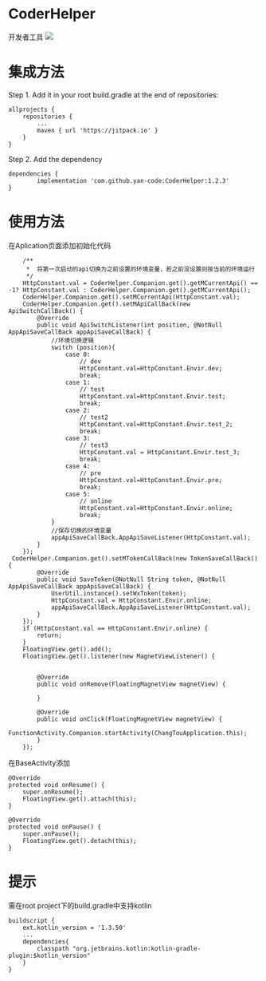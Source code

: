 # CoderHelper
开发者工具
[![](https://jitpack.io/v/yan-code/CoderHelper.svg)](https://jitpack.io/#yan-code/CoderHelper)


# 集成方法
Step 1. Add it in your root build.gradle at the end of repositories:

	allprojects {
		repositories {
			...
			maven { url 'https://jitpack.io' }
		}
	}

Step 2. Add the dependency

	dependencies {
	        implementation 'com.github.yan-code:CoderHelper:1.2.3'
	}

# 使用方法
在Aplication页面添加初始化代码

        /**
         *  将第一次启动的api切换为之前设置的环境变量，若之前没设置则按当前的环境运行
         */
        HttpConstant.val = CoderHelper.Companion.get().getMCurrentApi() == -1? HttpConstant.val : CoderHelper.Companion.get().getMCurrentApi();
        CoderHelper.Companion.get().setMCurrentApi(HttpConstant.val);
        CoderHelper.Companion.get().setMApiCallBack(new ApiSwitchCallBack() {
            @Override
            public void ApiSwitchListener(int position, @NotNull AppApiSaveCallBack appApiSaveCallBack) {
                //环境切换逻辑
                switch (position){
                    case 0:
                        // dev
                        HttpConstant.val=HttpConstant.Envir.dev;
                        break;
                    case 1:
                        // test
                        HttpConstant.val=HttpConstant.Envir.test;
                        break;
                    case 2:
                        // test2
                        HttpConstant.val=HttpConstant.Envir.test_2;
                        break;
                    case 3:
                        // test3
                        HttpConstant.val = HttpConstant.Envir.test_3;
                        break;
                    case 4:
                        // pre
                        HttpConstant.val=HttpConstant.Envir.pre;
                        break;
                    case 5:
                        // online
                        HttpConstant.val=HttpConstant.Envir.online;
                        break;
                }
                //保存切换的环境变量
                appApiSaveCallBack.AppApiSaveListener(HttpConstant.val);
            }
        });
	 CoderHelper.Companion.get().setMTokenCallBack(new TokenSaveCallBack() {
            @Override
            public void SaveToken(@NotNull String token, @NotNull AppApiSaveCallBack appApiSaveCallBack) {
                UserUtil.instance().setWxToken(token);
                HttpConstant.val = HttpConstant.Envir.online;
                appApiSaveCallBack.AppApiSaveListener(HttpConstant.val);
            }
        });
        if (HttpConstant.val == HttpConstant.Envir.online) {
            return;
        }
        FloatingView.get().add();
        FloatingView.get().listener(new MagnetViewListener() {


            @Override
            public void onRemove(FloatingMagnetView magnetView) {

            }

            @Override
            public void onClick(FloatingMagnetView magnetView) {
                FunctionActivity.Companion.startActivity(ChangTouApplication.this);
            }
        });

在BaseActivity添加
	
	@Override
    protected void onResume() {
        super.onResume();
        FloatingView.get().attach(this);
    }
	
    @Override
    protected void onPause() {
        super.onPause();
        FloatingView.get().detach(this);
    }
        
# 提示
需在root project下的build.gradle中支持kotlin

	buildscript {
    	ext.kotlin_version = '1.3.50'
    	...
    	dependencies{
     		classpath "org.jetbrains.kotlin:kotlin-gradle-plugin:$kotlin_version"
     	}
    }
